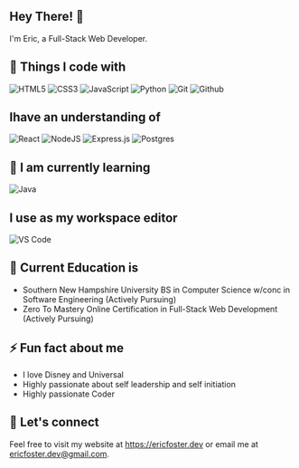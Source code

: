 ## Hey There! 👋

<p>I'm Eric, a Full-Stack Web Developer.</p>

## 🔭 Things I code with
![HTML5](https://img.shields.io/badge/-HTML5-F05032?style=for-the-badge&logo=html5&logoColor=ffffff)
![CSS3](https://img.shields.io/badge/-CSS3-007ACC?style=for-the-badge&logo=css3)
![JavaScript](https://img.shields.io/badge/-JavaScript-%23F7DF1C?style=for-the-badge&logo=javascript&logoColor=000000&labelColor=%23F7DF1C&color=%23FFCE5A)
![Python](https://img.shields.io/badge/python-3670A0?style=for-the-badge&logo=python&logoColor=ffdd54)
![Git](https://img.shields.io/badge/-Git-F05032?style=for-the-badge&logo=git&logoColor=ffffff)
![Github](https://img.shields.io/badge/GitHub-100000?style=for-the-badge&logo=github&logoColor=white)

## Ihave an understanding of
![React](https://img.shields.io/badge/-React-222222?style=for-the-badge&logo=react)
![NodeJS](https://img.shields.io/badge/node.js-6DA55F?style=for-the-badge&logo=node.js&logoColor=white)
![Express.js](https://img.shields.io/badge/express.js-%23404d59.svg?style=for-the-badge&logo=express&logoColor=%2361DAFB)
![Postgres](https://img.shields.io/badge/postgres-%23316192.svg?style=for-the-badge&logo=postgresql&logoColor=white)

## 🌱 I am currently learning
![Java](https://img.shields.io/badge/Java-ED8B00?style=for-the-badge&logo=openjdk&logoColor=white)

## I use as my workspace editor
![VS Code](https://img.shields.io/badge/Visual_Studio_Code-0078D4?style=for-the-badge&logo=visual%20studio%20code&logoColor=white)

## :school: Current Education is
- Southern New Hampshire University BS in Computer Science w/conc in Software Engineering (Actively Pursuing)
- Zero To Mastery Online Certification in Full-Stack Web Development (Actively Pursuing)

## ⚡ Fun fact about me
- I love Disney and Universal
- Highly passionate about self leadership and self initiation
- Highly passionate Coder

## 👯 Let's connect
Feel free to visit my website at https://ericfoster.dev or email me at ericfoster.dev@gmail.com.
